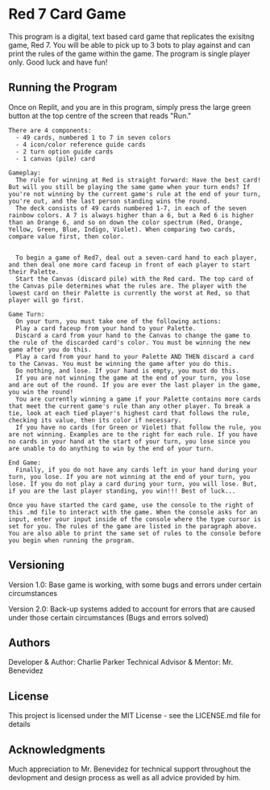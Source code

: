 <h1>Red 7 Card Game</h1>
This program is a digital, text based card game that replicates the exisitng game, Red 7. You will be able to pick up to 3 bots to play against and can print the rules of the game within the game. The program is single player only. Good luck and have fun!

<h2>Running the Program</h2>
Once on Replit, and you are in this program, simply press the large green button at the top centre of the screen that reads "Run."

```The rules of Red 7 are simple! 
There are 4 components:
  - 49 cards, numbered 1 to 7 in seven colors
  - 4 icon/color reference guide cards
  - 2 turn option guide cards
  - 1 canvas (pile) card

Gameplay:
  The rule for winning at Red is straight forward: Have the best card! But will you still be playing the same game when your turn ends? If you're not winning by the current game's rule at the end of your turn, you're out, and the last person standing wins the round.
  The deck consists of 49 cards numbered 1-7, in each of the seven rainbow colors. A 7 is always higher than a 6, but a Red 6 is higher than an Orange 6, and so on down the color spectrum (Red, Orange, Yellow, Green, Blue, Indigo, Violet). When comparing two cards, compare value first, then color.
  
  
  To begin a game of Red7, deal out a seven-card hand to each player, and then deal one more card faceup in front of each player to start their Palette.
  Start the Canvas (discard pile) with the Red card. The top card of the Canvas pile determines what the rules are. The player with the lowest card on their Palette is currently the worst at Red, so that player will go first.

Game Turn:
  On your turn, you must take one of the following actions:
  Play a card faceup from your hand to your Palette.
  Discard a card from your hand to the Canvas to change the game to the rule of the discarded card's color. You must be winning the new game after you do this.
  Play a card from your hand to your Palette AND THEN discard a card to the Canvas. You must be winning the game after you do this.
  Do nothing, and lose. If your hand is empty, you must do this.
  If you are not winning the game at the end of your turn, you lose and are out of the round. If you are ever the last player in the game, you win the round!
  You are currently winning a game if your Palette contains more cards that meet the current game's rule than any other player. To break a tie, look at each tied player's highest card that follows the rule, checking its value, then its color if necessary.
  If you have no cards (for Green or Violet) that follow the rule, you are not winning. Examples are to the right for each rule. If you have no cards in your hand at the start of your turn, you lose since you are unable to do anything to win by the end of your turn.

End Game:
  Finally, if you do not have any cards left in your hand during your turn, you lose. If you are not winning at the end of your turn, you lose. If you do not play a card during your turn, you will lose. But, if you are the last player standing, you win!!! Best of luck...

Once you have started the card game, use the console to the right of this .md file to interact with the game. When the console asks for an input, enter your input inside of the console where the type cursor is set for you. The rules of the game are listed in the paragraph above. You are also able to print the same set of rules to the console before you begin when running the program.
```

<h2>Versioning</h2>
Version 1.0: Base game is working, with some bugs and errors under certain circumstances

Version 2.0: Back-up systems added to account for errors that are caused under those certain circumstances (Bugs and errors solved)

<h2>Authors</h2>
Developer & Author: Charlie Parker
Technical Advisor & Mentor: Mr. Benevidez

<h2>License</h2>
This project is licensed under the MIT License - see the LICENSE.md file for details

<h2>Acknowledgments</h2>
Much appreciation to Mr. Benevidez for technical support throughout the devlopment and design process as well as all advice provided by him.
